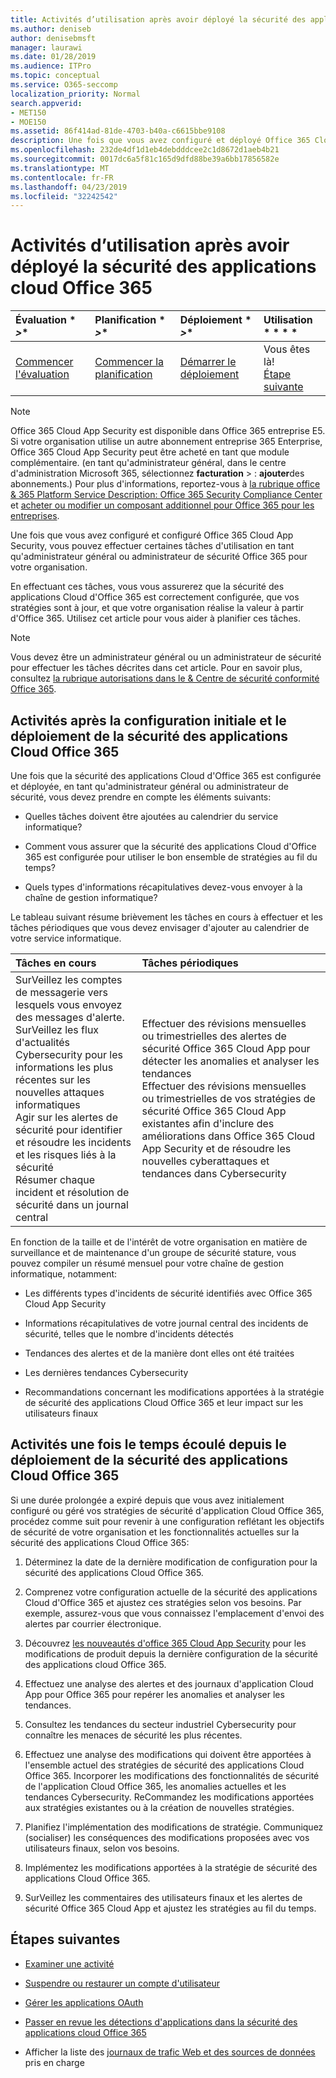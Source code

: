 ```yaml
---
title: Activités d’utilisation après avoir déployé la sécurité des applications cloud Office 365
ms.author: deniseb
author: denisebmsft
manager: laurawi
ms.date: 01/28/2019
ms.audience: ITPro
ms.topic: conceptual
ms.service: O365-seccomp
localization_priority: Normal
search.appverid:
- MET150
- MOE150
ms.assetid: 86f414ad-81de-4703-b40a-c6615bbe9108
description: Une fois que vous avez configuré et déployé Office 365 Cloud App Security, vous devez effectuer certaines tâches pour vous assurer que votre configuration est correcte et que vous êtes prêt à effectuer des révisions régulières.
ms.openlocfilehash: 232de4df1d1eb4debdddcee2c1d8672d1aeb4b21
ms.sourcegitcommit: 0017dc6a5f81c165d9dfd88be39a6bb17856582e
ms.translationtype: MT
ms.contentlocale: fr-FR
ms.lasthandoff: 04/23/2019
ms.locfileid: "32242542"
---
```

# <a name="utilization-activities-after-rolling-out-office-365-cloud-app-security"></a>Activités d’utilisation après avoir déployé la sécurité des applications cloud Office 365
  
|Évaluation * *\>**|Planification * *\>**|Déploiement * *\>**|Utilisation * * * *|
|:-----|:-----|:-----|:-----|
|[Commencer l'évaluation](office-365-cas-overview.md) <br/> |[Commencer la planification](get-ready-for-office-365-cas.md) <br/> |[Démarrer le déploiement](turn-on-office-365-cas.md) <br/> |Vous êtes là!  <br/> [Étape suivante](review-office-365-cas-alerts.md) <br/> |
   
> [!NOTE]
> Office 365 Cloud App Security est disponible dans Office 365 entreprise E5. Si votre organisation utilise un autre abonnement entreprise 365 Enterprise, Office 365 Cloud App Security peut être acheté en tant que module complémentaire. (en tant qu'administrateur général, dans le centre d'administration Microsoft 365, sélectionnez **facturation** \> : **ajouter**des abonnements.) Pour plus d'informations, reportez-vous à [la rubrique office &amp; 365 Platform Service Description: Office 365 Security Compliance Center](https://docs.microsoft.com/office365/servicedescriptions/office-365-platform-service-description/office-365-securitycompliance-center) et [acheter ou modifier un composant additionnel pour Office 365 pour les entreprises](https://support.office.com/article/4e7b57d6-b93b-457d-aecd-0ea58bff07a6). 
  
Une fois que vous avez configuré et configuré Office 365 Cloud App Security, vous pouvez effectuer certaines tâches d'utilisation en tant qu'administrateur général ou administrateur de sécurité Office 365 pour votre organisation. 

En effectuant ces tâches, vous vous assurerez que la sécurité des applications Cloud d'Office 365 est correctement configurée, que vos stratégies sont à jour, et que votre organisation réalise la valeur à partir d'Office 365. Utilisez cet article pour vous aider à planifier ces tâches.
  
> [!NOTE]
> Vous devez être un administrateur général ou un administrateur de sécurité pour effectuer les tâches décrites dans cet article. Pour en savoir plus, consultez [la rubrique autorisations dans le &amp; Centre de sécurité conformité Office 365](permissions-in-the-security-and-compliance-center.md). 
    
## <a name="activities-after-the-initial-configuration-and-rollout-of-office-365-cloud-app-security"></a>Activités après la configuration initiale et le déploiement de la sécurité des applications Cloud Office 365

Une fois que la sécurité des applications Cloud d'Office 365 est configurée et déployée, en tant qu'administrateur général ou administrateur de sécurité, vous devez prendre en compte les éléments suivants:
  
- Quelles tâches doivent être ajoutées au calendrier du service informatique?
    
- Comment vous assurer que la sécurité des applications Cloud d'Office 365 est configurée pour utiliser le bon ensemble de stratégies au fil du temps?
    
- Quels types d'informations récapitulatives devez-vous envoyer à la chaîne de gestion informatique?
    
Le tableau suivant résume brièvement les tâches en cours à effectuer et les tâches périodiques que vous devez envisager d'ajouter au calendrier de votre service informatique.
  
|**Tâches en cours**|**Tâches périodiques**|
|:-----|:-----|
| SurVeillez les comptes de messagerie vers lesquels vous envoyez des messages d'alerte.  <br/>  SurVeillez les flux d'actualités Cybersecurity pour les informations les plus récentes sur les nouvelles attaques informatiques  <br/>  Agir sur les alertes de sécurité pour identifier et résoudre les incidents et les risques liés à la sécurité  <br/>  Résumer chaque incident et résolution de sécurité dans un journal central  <br/> | Effectuer des révisions mensuelles ou trimestrielles des alertes de sécurité Office 365 Cloud App pour détecter les anomalies et analyser les tendances  <br/>  Effectuer des révisions mensuelles ou trimestrielles de vos stratégies de sécurité Office 365 Cloud App existantes afin d'inclure des améliorations dans Office 365 Cloud App Security et de résoudre les nouvelles cyberattaques et tendances dans Cybersecurity  <br/> |
   
En fonction de la taille et de l'intérêt de votre organisation en matière de surveillance et de maintenance d'un groupe de sécurité stature, vous pouvez compiler un résumé mensuel pour votre chaîne de gestion informatique, notamment:
  
- Les différents types d'incidents de sécurité identifiés avec Office 365 Cloud App Security
    
- Informations récapitulatives de votre journal central des incidents de sécurité, telles que le nombre d'incidents détectés
    
- Tendances des alertes et de la manière dont elles ont été traitées
    
- Les dernières tendances Cybersecurity
    
- Recommandations concernant les modifications apportées à la stratégie de sécurité des applications Cloud Office 365 et leur impact sur les utilisateurs finaux
    
## <a name="activities-after-time-has-passed-since-rolling-out-office-365-cloud-app-security"></a>Activités une fois le temps écoulé depuis le déploiement de la sécurité des applications Cloud Office 365

Si une durée prolongée a expiré depuis que vous avez initialement configuré ou géré vos stratégies de sécurité d'application Cloud Office 365, procédez comme suit pour revenir à une configuration reflétant les objectifs de sécurité de votre organisation et les fonctionnalités actuelles sur la sécurité des applications Cloud Office 365:
  
1. Déterminez la date de la dernière modification de configuration pour la sécurité des applications Cloud Office 365.
    
2. Comprenez votre configuration actuelle de la sécurité des applications Cloud d'Office 365 et ajustez ces stratégies selon vos besoins. Par exemple, assurez-vous que vous connaissez l'emplacement d'envoi des alertes par courrier électronique.
    
3. Découvrez [les nouveautés d'office 365 Cloud App Security](new-in-office-365-cas.md) pour les modifications de produit depuis la dernière configuration de la sécurité des applications cloud Office 365. 
    
4. Effectuez une analyse des alertes et des journaux d'application Cloud App pour Office 365 pour repérer les anomalies et analyser les tendances.
    
5. Consultez les tendances du secteur industriel Cybersecurity pour connaître les menaces de sécurité les plus récentes.
    
6. Effectuez une analyse des modifications qui doivent être apportées à l'ensemble actuel des stratégies de sécurité des applications Cloud Office 365. Incorporer les modifications des fonctionnalités de sécurité de l'application Cloud Office 365, les anomalies actuelles et les tendances Cybersecurity. ReCommandez les modifications apportées aux stratégies existantes ou à la création de nouvelles stratégies.
    
7. Planifiez l'implémentation des modifications de stratégie. Communiquez (socialiser) les conséquences des modifications proposées avec vos utilisateurs finaux, selon vos besoins.
    
8. Implémentez les modifications apportées à la stratégie de sécurité des applications Cloud Office 365.
    
9. SurVeillez les commentaires des utilisateurs finaux et les alertes de sécurité Office 365 Cloud App et ajustez les stratégies au fil du temps.
    
## <a name="next-steps"></a>Étapes suivantes

- [Examiner une activité](investigate-an-activity-in-office-365-cas.md)
    
- [Suspendre ou restaurer un compte d'utilisateur](suspend-or-restore-an-account-in-ocas.md)
    
- [Gérer les applications OAuth](manage-app-permissions-in-ocas.md)
    
- [Passer en revue les détections d'applications dans la sécurité des applications cloud Office 365](review-app-discovery-findings-in-ocas.md)
    
- Afficher la liste des [journaux de trafic Web et des sources de données](web-traffic-logs-and-data-sources-for-ocas.md) pris en charge
    

